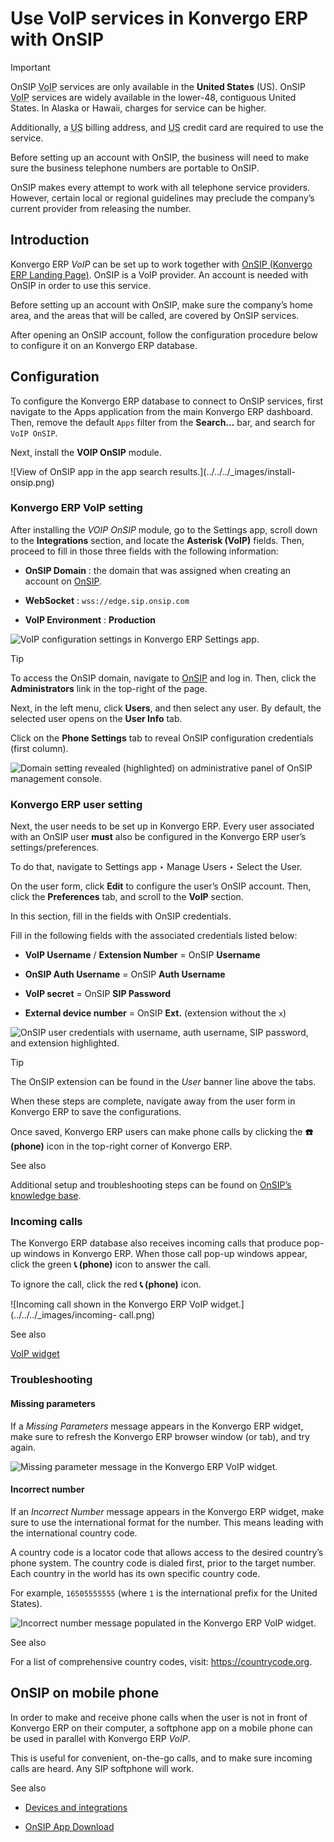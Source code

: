 # Use VoIP services in Konvergo ERP with OnSIP

<div class="alert alert-warning">
<p class="alert-title">
Important</p><p>OnSIP <abbr title="voice over internet protocol">VoIP</abbr> services are only available in the <b>United
States</b> (US). OnSIP <abbr title="voice over internet protocol">VoIP</abbr> services are widely available in
the lower-48, contiguous United States. In Alaska or Hawaii, charges for service can be higher.</p>
<p>Additionally, a <abbr title="United States">US</abbr> billing address, and <abbr title="United States">US</abbr> credit
card are required to use the service.</p>
<p>Before setting up an account with OnSIP, the business will need to make sure the business
telephone numbers are portable to OnSIP.</p>
<p>OnSIP makes every attempt to work with all telephone service providers. However, certain local or
regional guidelines may preclude the company’s current provider from releasing the number.</p>
</div>

## Introduction

Konvergo ERP _VoIP_ can be set up to work together with [OnSIP (Konvergo ERP Landing
Page)](https://info.onsip.com/odoo/). OnSIP is a VoIP provider. An account is
needed with OnSIP in order to use this service.

Before setting up an account with OnSIP, make sure the company’s home area,
and the areas that will be called, are covered by OnSIP services.

After opening an OnSIP account, follow the configuration procedure below to
configure it on an Konvergo ERP database.

## Configuration

To configure the Konvergo ERP database to connect to OnSIP services, first navigate to
the Apps application from the main Konvergo ERP dashboard. Then, remove the default
`Apps` filter from the **Search…** bar, and search for `VoIP OnSIP`.

Next, install the **VOIP OnSIP** module.

![View of OnSIP app in the app search results.](../../../_images/install-
onsip.png)

### Konvergo ERP VoIP setting

After installing the _VOIP OnSIP_ module, go to the Settings app, scroll down
to the **Integrations** section, and locate the **Asterisk (VoIP)** fields.
Then, proceed to fill in those three fields with the following information:

  * **OnSIP Domain** : the domain that was assigned when creating an account on [OnSIP](https://www.onsip.com/).

  * **WebSocket** : `wss://edge.sip.onsip.com`

  * **VoIP Environment** : **Production**

![VoIP configuration settings in Konvergo ERP Settings
app.](../../../_images/asterisk-setting.png) <div class="alert alert-info">
<p class="alert-title">
Tip</p><p>To access the OnSIP domain, navigate to <a href="https://www.onsip.com/">OnSIP</a> and log in. Then, click
the <b>Administrators</b> link in the top-right of the page.</p>
<p>Next, in the left menu, click <b>Users</b>, and then select any user. By default, the
selected user opens on the <b>User Info</b> tab.</p>
<p>Click on the <b>Phone Settings</b> tab to reveal OnSIP configuration credentials (first
column).</p>
<img alt="Domain setting revealed (highlighted) on administrative panel of OnSIP management console." class="align-center" src="../../../_images/domain-setting.png"/>
</div>

### Konvergo ERP user setting

Next, the user needs to be set up in Konvergo ERP. Every user associated with an OnSIP
user **must** also be configured in the Konvergo ERP user’s settings/preferences.

To do that, navigate to Settings app ‣ Manage Users ‣ Select the User.

On the user form, click **Edit** to configure the user’s OnSIP account. Then,
click the **Preferences** tab, and scroll to the **VoIP** section.

In this section, fill in the fields with OnSIP credentials.

Fill in the following fields with the associated credentials listed below:

  * **VoIP Username** / **Extension Number** = OnSIP **Username**

  * **OnSIP Auth Username** = OnSIP **Auth Username**

  * **VoIP secret** = OnSIP **SIP Password**

  * **External device number** = OnSIP **Ext.** (extension without the `x`)

![OnSIP user credentials with username, auth username, SIP password, and
extension highlighted.](../../../_images/onsip-creds.png) <div class="alert alert-info">
<p class="alert-title">
Tip</p><p>The OnSIP extension can be found in the <em>User</em> banner line above the tabs.</p>
</div>

When these steps are complete, navigate away from the user form in Konvergo ERP to
save the configurations.

Once saved, Konvergo ERP users can make phone calls by clicking the **☎️ (phone)**
icon in the top-right corner of Konvergo ERP.

<div class="alert alert-secondary">
<p class="alert-title">
See also</p><p>Additional setup and troubleshooting steps can be found on <a href="https://support.onsip.com/hc/en-us">OnSIP’s knowledge base</a>.</p>
</div>

### Incoming calls

The Konvergo ERP database also receives incoming calls that produce pop-up windows in
Konvergo ERP. When those call pop-up windows appear, click the green **📞 (phone)**
icon to answer the call.

To ignore the call, click the red **📞 (phone)** icon.

![Incoming call shown in the Konvergo ERP VoIP widget.](../../../_images/incoming-
call.png) <div class="alert alert-secondary">
<p class="alert-title">
See also</p><p><a href="voip_widget">VoIP widget</a></p>
</div>

### Troubleshooting

#### Missing parameters

If a _Missing Parameters_ message appears in the Konvergo ERP widget, make sure to
refresh the Konvergo ERP browser window (or tab), and try again.

![Missing parameter message in the Konvergo ERP VoIP
widget.](../../../_images/onsip04.png)

#### Incorrect number

If an _Incorrect Number_ message appears in the Konvergo ERP widget, make sure to use
the international format for the number. This means leading with the
international country code.

A country code is a locator code that allows access to the desired country’s
phone system. The country code is dialed first, prior to the target number.
Each country in the world has its own specific country code.

For example, `16505555555` (where `1` is the international prefix for the
United States).

![Incorrect number message populated in the Konvergo ERP VoIP
widget.](../../../_images/onsip05.png) <div class="alert alert-secondary">
<p class="alert-title">
See also</p><p>For a list of comprehensive country codes, visit: <a href="https://countrycode.org">https://countrycode.org</a>.</p>
</div>

## OnSIP on mobile phone

In order to make and receive phone calls when the user is not in front of Konvergo ERP
on their computer, a softphone app on a mobile phone can be used in parallel
with Konvergo ERP _VoIP_.

This is useful for convenient, on-the-go calls, and to make sure incoming
calls are heard. Any SIP softphone will work.

<div class="alert alert-secondary">
<p class="alert-title">
See also</p><ul>
<li><p><a href="devices_integrations">Devices and integrations</a></p></li>
<li><p><a href="https://www.onsip.com/app/download">OnSIP App Download</a></p></li>
</ul>
</div>

